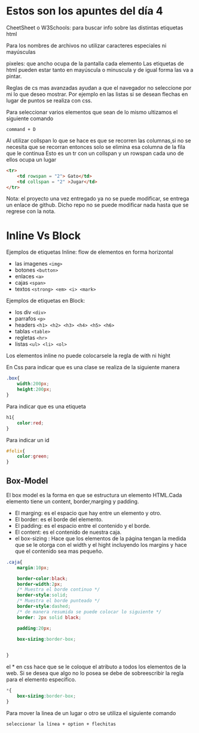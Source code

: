 # Estos son los apuntes del día 4

CheetSheet o W3Schools: para buscar info sobre las distintas etiquetas html

Para los nombres de archivos no utilizar caracteres especiales ni mayúsculas

pixeles: que ancho ocupa de la pantalla cada elemento
Las etiquetas de html pueden estar tanto en mayúscula o minuscula y de igual forma las va a pintar.

Reglas de cs mas avanzadas ayudan a que el navegador no seleccione por mi lo que deseo mostrar. Por ejemplo en las listas si se desean flechas en lugar de puntos se realiza con css.

Para seleccionar varios elementos que sean de lo mismo ultizamos el siguiente comando 
 ```
 command + D
```
Al utilizar collspan lo que se hace es que se recorren las columnas,si no se necesita que se recorran entonces solo se elimina esa columna de la fila que le continua
Esto es un tr con un collspan y un rowspan cada uno de ellos ocupa un lugar
```html
<tr>
    <td rowspan = "2"> Gato</td>
    <td collspan = "2" >Jugar</td>
</tr>
```
Nota: el proyecto una vez entregado ya no se puede modificar, se entrega un enlace de github. Dicho repo no se puede modificar nada hasta que se regrese con la nota.

 # Inline Vs Block
Ejemplos de etiquetas Inline: flow de elementos en forma horizontal
- las imagenes `<img>`
- botones `<button>`
- enlaces `<a>`
- cajas `<span>`
- textos `<strong> <em> <i> <mark>`

Ejemplos de etiquetas en Block:
- los div `<div>`
- parrafos `<p>`
- headers `<h1> <h2> <h3> <h4> <h5> <h6>`
- tablas `<table>`
- regletas `<hr>`
- listas `<ul> <li> <ol>`

Los elementos inline no puede colocarsele la regla de with ni hight

En Css para indicar que es una clase se realiza de la siguiente manera
```css
.box{
    width:200px;
    height:200px;
}
```
Para indicar que es una etiqueta
```css
h1{
    color:red;
}
```
Para indicar un id
```css
#felix{
    color:green;
}
```

## Box-Model
El box model es la forma en que se estructura un elemento HTML.Cada elemento tiene un content, border,marging y padding.

- El marging: es el espacio que hay entre un elemento y otro.
- El border: es el borde del elemento.
- El padding: es el espacio entre el contenido y el borde.
- El content: es el contenido de nuestra caja.
- el box-sizing : Hace que los elementos de la página tengan la medida que se le otorga con el width y el hight incluyendo los margins y hace que el contenido sea mas pequeño.

```css
.caja{
    margin:10px;

    border-color:black;
    border-width:2px;
    /* Muestra el borde continuo */
    border-style:solid;
    /* Muestra el borde punteado */
    border-style:dashed;
    /* de manera resumida se puede colocar lo siguiente */
    border: 2px solid black;

    padding:20px;

    box-sizing:border-box;

    
}
```

el * en css hace que se le coloque el atributo a todos los elementos de la web. Si se desea que algo no lo posea se debe de sobreescribir la regla para el elemento especifico.

```css
*{
    box-sizing:border-box;
}
```

Para mover la linea de un lugar o otro se utiliza el siguiente comando
```
seleccionar la línea + option + flechitas
```


